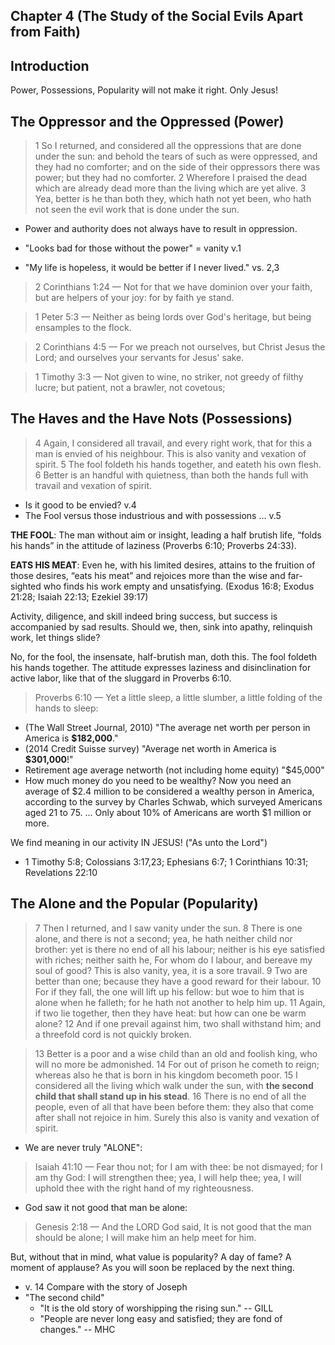 ## Chapter 4 (The Study of the Social Evils Apart from Faith)

## Introduction

Power, Possessions, Popularity will not make it right. Only Jesus!

## The Oppressor and the Oppressed (Power)

> 1 So I returned, and considered all the oppressions that are done under the sun: and behold the tears of such as were oppressed, and they had no comforter; and on the side of their oppressors there was power; but they had no comforter. 2 Wherefore I praised the dead which are already dead more than the living which are yet alive. 3 Yea, better is he than both they, which hath not yet been, who hath not seen the evil work that is done under the sun.

- Power and authority does not always have to result in oppression.

- "Looks bad for those without the power" = vanity v.1

- "My life is hopeless, it would be better if I never lived." vs. 2,3

> 2 Corinthians 1:24 &mdash; Not for that we have dominion over your faith, but are helpers of your joy: for by faith ye stand.
<!-- -->
> 1 Peter 5:3 &mdash; Neither as being lords over God's heritage, but being ensamples to the flock.
<!-- -->
> 2 Corinthians 4:5 &mdash; For we preach not ourselves, but Christ Jesus the Lord; and ourselves your servants for Jesus' sake.

> 1 Timothy 3:3 &mdash; Not given to wine, no striker, not greedy of filthy lucre; but patient, not a brawler, not covetous; 

## The Haves and the Have Nots (Possessions)

> 4 Again, I considered all travail, and every right work, that for this a man is envied of his neighbour. This is also vanity and vexation of spirit. 5 The fool foldeth his hands together, and eateth his own flesh. 6 Better is an handful with quietness, than both the hands full with travail and vexation of spirit.

- Is it good to be envied? v.4
- The Fool versus those industrious and with possessions ... v.5

**THE FOOL**:  The man without aim or insight, leading a half brutish life, “folds his hands” in the attitude of laziness (Proverbs 6:10; Proverbs 24:33).

**EATS HIS MEAT**: Even he, with his limited desires, attains to the fruition of those desires, “eats his meat” and rejoices more than the wise and far-sighted who finds his work empty and unsatisfying. (Exodus 16:8; Exodus 21:28; Isaiah 22:13; Ezekiel 39:17)

Activity, diligence, and skill indeed bring success, but success is accompanied by sad results. Should we, then, sink into apathy, relinquish work, let things slide? 

No, for the fool, the insensate, half-brutish man, doth this. The fool foldeth his hands together. The attitude expresses laziness and disinclination for active labor, like that of the sluggard in Proverbs 6:10.

> Proverbs 6:10 &mdash; Yet a little sleep, a little slumber, a little folding of the hands to sleep:

- (The Wall Street Journal, 2010) "The average net worth per person in America is **$182,000**."
- (2014 Credit Suisse survey) "Average net worth in America is **$301,000**!"
- Retirement age average networth (not including home equity) "$45,000"
- How much money do you need to be wealthy? Now you need an average of $2.4 million to be considered a wealthy person in America, according to the survey by Charles Schwab, which surveyed Americans aged 21 to 75. ... Only about 10% of Americans are worth $1 million or more.

We find meaning in our activity IN JESUS! ("As unto the Lord")

- 1 Timothy 5:8; Colossians 3:17,23; Ephesians 6:7; 1 Corinthians 10:31; Revelations 22:10

## The Alone and the Popular (Popularity)

> 7 Then I returned, and I saw vanity under the sun. 8 There is one alone, and there is not a second; yea, he hath neither child nor brother: yet is there no end of all his labour; neither is his eye satisfied with riches; neither saith he, For whom do I labour, and bereave my soul of good? This is also vanity, yea, it is a sore travail. 9 Two are better than one; because they have a good reward for their labour. 10 For if they fall, the one will lift up his fellow: but woe to him that is alone when he falleth; for he hath not another to help him up. 11 Again, if two lie together, then they have heat: but how can one be warm alone? 12 And if one prevail against him, two shall withstand him; and a threefold cord is not quickly broken. 

> 13 Better is a poor and a wise child than an old and foolish king, who will no more be admonished. 14 For out of prison he cometh to reign; whereas also he that is born in his kingdom becometh poor. 15 I considered all the living which walk under the sun, with **the second child that shall stand up in his stead**. 16 There is no end of all the people, even of all that have been before them: they also that come after shall not rejoice in him. Surely this also is vanity and vexation of spirit.

- We are never truly "ALONE":
> Isaiah 41:10 &mdash; Fear thou not; for I am with thee: be not dismayed; for I am thy God: I will strengthen thee; yea, I will help thee; yea, I will uphold thee with the right hand of my righteousness.

- God saw it not good that man be alone:
> Genesis 2:18 &mdash; And the LORD God said, It is not good that the man should be alone; I will make him an help meet for him.

But, without that in mind, what value is popularity? A day of fame? A moment of applause? As you will soon be replaced by the next thing.

- v. 14 Compare with the story of Joseph
- "The second child"
	- "It is the old story of worshipping the rising sun." -- GILL
	- "People are never long easy and satisfied; they are fond of changes." -- MHC